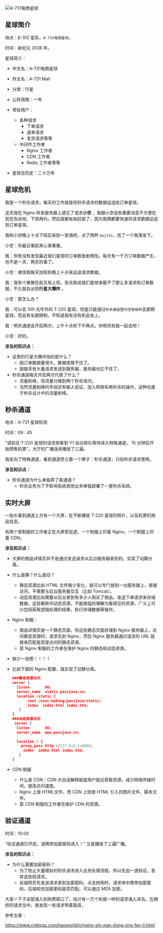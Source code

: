 

![A-731电商星球](http://cdn.jayh.club/blog/20201020/135806672.png)

## 星球简介

地点：β-102 星系，`A-731电商星球`。

时间：新纪元 2036 年。

星球简介：

- 中文名：A-731电商星球

- 外文名：A-731 Mall

- 分类：行星

- 公转周期：一年

- 常驻用户：
  - 各种请求
     - 下单请求
     - 退单请求
     - 发货请求等等
  - 中间件工作者
    - Nginx 工作者
    - CDN 工作者
    - Redis 工作者等等

- 星球总历史：二十万年

## 星球危机

我是一个秒杀请求，每天的工作就是将秒杀请求的数据运送给订单星球。

这天我在 Nginx 转发服务器上遇见了请求**小空** ，我跟小空说有重要消息不方便在现在告诉他，下班再约，然后就都匆匆赶路了，因为我俩都要快速将请求数据运送到订单星球。

我和小空晚上十点下班后来到一家酒吧，点了两杯 `mojito`，找了一个角落坐下。

小空：你最近看起来心事重重。

我：你有没有发现最近我们星球的订单数急剧增加，每天有一千万订单数据产生，也不是一天、两天的事了。

小空：难怪我每天加班到晚上十点来运送请求数据。

我：我有个舅舅在航天局上班，告诉我说我们星球承载不了那么多请求和订单数据，不久就会出现**行星大爆炸** 。

小空：那怎么办？

我：可以去 100 光年外的 T-220 星球，但是只能通过`秒杀通道`坐`时空穿梭机`去那颗星球。而且有名额限制，不知道我有没有机会坐上。

我：明天通道会开启两次，上午十点和下午两点。你明天和我一起去吧！

小空：好的。

**涉及的知识点：** 

- 这里的行星大爆炸指的是什么？
  - 因订单数据量很大，数据库撑不住了。
  - 因每天有大量请求发送到服务器，服务器也扛不住了。
- 秒杀通道每天开启两次代表了什么？
  - 流量削峰，将流量分摊到两个秒杀场次。
  - 当然流量削峰的手段还有输入验证、加入购物车再秒杀的操作，这种也属于秒杀设计中的流量削峰。

## 秒杀通道

地点：A-731 星球机场

时间：09 : 45

“请前往 T-220 星球的请求旅客到 Y1 站台排队等待进入特殊通道， 15 分钟后开始预售机票”。大厅的广播连续播放了三遍。

我走向了特殊通道，看到通道旁立着一个牌子：秒杀通道，只给秒杀请求使用。

**涉及知识点：** 

- 秒杀通道为什么单独弄了条通道？
  - 秒杀业务为了不影响系统其他业务单独部署了一套秒杀系统。

## 实时大屏

一抬头看到通道上方有一个大屏，在不断播放 T-220 星球的照片，以及机票的商品信息。

有两个穿制服的工作者正在大屏旁巡逻。一个制服上印着 Nginx，一个制服上印着 CDN。

**涉及知识点：** 

- 大屏的商品详情页并不是通过发送请求从后台服务器拿到的。实现了动静分离。
- 什么是静？什么是动？
  - 静态资源比如 HTML 文件极少变化，就可以专门放到一台服务器上，直接访问，不需要与后台服务器交互（比如 Tomcat）。
  - 动态资源比如需要从后台拿到有多少人购买了商品，发送下单请求来存储数据，这些都称作动态资源，不能狭隘的理解为看得见的资源，广义上可以包括获取逻辑处理的结果，执行存储数据等操作。

- Nginx 制服：

  - 商品详情页是一个静态页面，将这些静态页面存储到 Nginx 服务器上，访问静态资源时，请求先到 Nginx，然后 Nginx 服务器通过请求的 URL 链接来匹配是否是访问的静态资源。
  - 穿 Nginx 制服的工作者在维护 Nginx 的静态和动态资源。

- 缺少一张图！！！！

- 比如下面的 Nginx 配置，就实现了动静分离。

  ``` json
  ###静态资源访问
  server {
    listen       80;
    server_name  static.passjava.cn;
    location /static {
         root /user/wukong/passjava/static;
         index  index.html index.htm;
     }
  }
  ###动态资源访问
   server {
    listen       80;
    server_name  www.passjava.cn;
      
    location / {
      proxy_pass http://127.0.0.1:8080;
       index  index.html index.htm;
     }
  }
  ```

- CDN 制服

  - 什么是 CDN：CDN 大白话解释就是用户就近获取资源，减少网络传输时间，提高访问速度。
  - Nginx 上放 HTML文件，而 CDN 上则放 HTML 引入的图片文件、脚本文件。
  - 穿 CDN 制服的工作者在维护 CDN 的资源。

## 验证通道

时间：10:00

“验证通道已开启，请携带加密密码进入！” 又是播放了三遍广播。

**涉及的知识点：** 

- 为什么需要加密密码？
  - 为了防止大量模拟的秒杀请求进入业务处理流程，所以先加一道验证，丢弃这些假请求。
  - 前端网页先发送请求拿到加密密码，点击抢购时，请求体中携带加密密码，后端校验加密密码是否匹配。可以通过 MD5 加密。





大家一下子全部涌入到购票窗口了，估计有一万个和我一样的请求涌入进去。在拥挤的请求当中，我发现一些请求带着面具，



参考文章：

https://www.cnblogs.com/haoworld/p/nginx-shi-xian-dong-jing-fen-li.html



